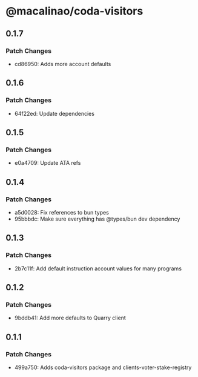 # @macalinao/coda-visitors

## 0.1.7

### Patch Changes

- cd86950: Adds more account defaults

## 0.1.6

### Patch Changes

- 64f22ed: Update dependencies

## 0.1.5

### Patch Changes

- e0a4709: Update ATA refs

## 0.1.4

### Patch Changes

- a5d0028: Fix references to bun types
- 95bbbdc: Make sure everything has @types/bun dev dependency

## 0.1.3

### Patch Changes

- 2b7c11f: Add default instruction account values for many programs

## 0.1.2

### Patch Changes

- 9bddb41: Add more defaults to Quarry client

## 0.1.1

### Patch Changes

- 499a750: Adds coda-visitors package and clients-voter-stake-registry
